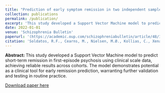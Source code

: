 ```yaml
---
title: "Prediction of early symptom remission in two independent samples of first-episode psychosis patients using machine learning"
collection: publications
permalink: /publication/
excerpt: 'This study developed a Support Vector Machine model to predict short-term remission in first-episode psychosis using clinical scale data, achieving reliable results across cohorts. The model demonstrates potential as a clinical tool for early remission prediction, warranting further validation and testing in routine practice.'
date: 2022-01-01
venue: 'Schizophrenia Bulletin'
paperurl: '(https://academic.oup.com/schizophreniabulletin/article/48/1/122/6372171)'
citation: 'Soldatos, R.F., Cearns, M., Nielsen, M.Ø., Kollias, C., Xenaki, L.A., Stefanatou, P., Ralli, I., Dimitrakopoulos, S., Hatzimanolis, A., Kosteletos, I. and Vlachos, I.I., 2022. Prediction of early symptom remission in two independent samples of first-episode psychosis patients using machine learning. Schizophrenia Bulletin, 48(1), pp.122-133.'
---
```


<b> Abstract: </b> This study developed a Support Vector Machine model to predict short-term remission in first-episode psychosis using clinical scale data, achieving reliable results across cohorts. The model demonstrates potential as a clinical tool for early remission prediction, warranting further validation and testing in routine practice.

[Download paper here](https://academic.oup.com/schizophreniabulletin/article/48/1/122/6372171)
